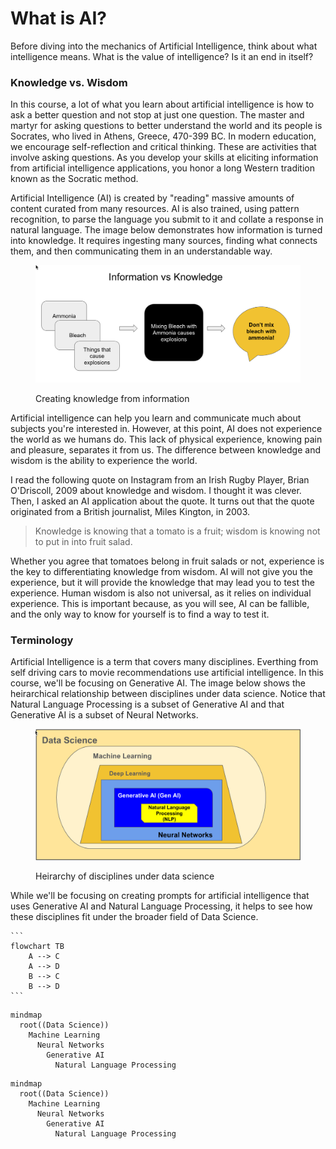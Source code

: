 # What is AI?



Before diving into the mechanics of Artificial Intelligence, think about what intelligence means.  What is the value of intelligence? Is it an end in itself?

### Knowledge vs. Wisdom

In this course, a lot of what you learn about artificial intelligence is how to ask a better question and not stop at just one question.  The master and martyr for asking questions to better understand the world and its people is Socrates, who lived in Athens, Greece, 470-399 BC.   In modern education, we encourage self-reflection and critical thinking.  These are activities that involve asking questions.  As you develop your skills at eliciting information from artificial intelligence applications, you honor a long Western tradition known as the Socratic method. &#x20;

Artificial Intelligence (AI) is created by "reading" massive amounts of content curated from many resources.  AI is also trained, using pattern recognition, to parse the language you submit to it and collate a response in natural language.   The image below demonstrates how information is turned into knowledge.  It requires ingesting many sources, finding what connects them, and then communicating them in an understandable way.

<figure><img src="../.gitbook/assets/info-vs-knowledge.png" alt=""><figcaption><p>Creating knowledge from information</p></figcaption></figure>



Artificial intelligence can help you learn and communicate much about subjects you're interested in.  However, at this point, AI does not experience the world as we humans do.  This lack of physical experience, knowing pain and pleasure, separates it from us. The difference between knowledge and wisdom is the ability to experience the world. &#x20;

I read the following quote on Instagram from an Irish Rugby Player, Brian O'Driscoll, 2009 about knowledge and wisdom.  I thought it was clever.  Then, I asked an AI application about the quote.  It turns out that the quote originated from a British journalist, Miles Kington, in 2003.&#x20;

> Knowledge is knowing that a tomato is a fruit; wisdom is knowing not to put in into fruit salad.

Whether you agree that tomatoes belong in fruit salads or not, experience is the key to differentiating knowledge from wisdom.  AI will not give you the experience, but it will provide the knowledge that may lead you to test the experience.  Human wisdom is also not universal, as it relies on individual experience.  This is important because, as you will see, AI can be fallible, and the only way to know for yourself is to find a way to test it.

### Terminology

Artificial Intelligence is a term that covers many disciplines.  Everthing from self driving cars to movie recommendations use artificial intelligence.  In this course, we'll be focusing on Generative AI.  The image below shows the heirarchical relationship between disciplines under data science.   Notice that Natural Language Processing is a subset of Generative AI and that Generative AI is a subset of Neural Networks.

<figure><img src="../.gitbook/assets/data-science-nn-genai.png" alt=""><figcaption><p>Heirarchy of disciplines under data science</p></figcaption></figure>

While we'll be focusing on creating prompts for artificial intelligence that uses Generative AI and Natural Language Processing, it helps to see how these disciplines fit under the broader field of Data Science.

````mermaid
```
flowchart TB
    A --> C
    A --> D
    B --> C
    B --> D
```
````

```mermaid
mindmap
  root((Data Science))
    Machine Learning
      Neural Networks
        Generative AI
          Natural Language Processing
```

```mermaid
mindmap
  root((Data Science))
    Machine Learning
      Neural Networks
        Generative AI
          Natural Language Processing
```
